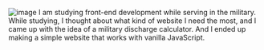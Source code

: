 ![image](https://github.com/user-attachments/assets/a7b77424-9a9d-446d-af0e-54268fefa95d)
I am studying front-end development while serving in the military. While studying, I thought about what kind of website I need the most, and I came up with the idea of ​​a military discharge calculator. And I ended up making a simple website that works with vanilla JavaScript.
